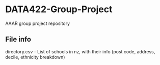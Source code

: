# DATA422-Group-Project
AAAR group project repository

## File info
directory.csv - List of schools in nz, with their info (post code, address, decile, ethnicity breakdown)
